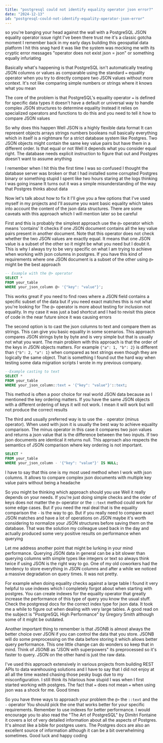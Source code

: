 ```yaml
---
title: "postgresql could not identify equality operator json error?"
date: "2024-12-13"
id: "postgresql-could-not-identify-equality-operator-json-error"
---
```


so you're banging your head against the wall with a PostgreSQL JSON equality operator issue right I've been there trust me it's a classic gotcha moment I remember back in my early days building this geospatial data platform I hit this snag hard it was like the system was mocking me with its cryptic error messages "operator does not exist json = json" or something equally infuriating

Basically what's happening is that PostgreSQL isn't automatically treating JSON columns or values as comparable using the standard `=` equality operator when you try to directly compare two JSON values without more context. It's not like comparing simple numbers or strings where it knows what you mean

The core of the problem is that PostgreSQL's equality operator `=` is defined for specific data types it doesn't have a default or universal way to handle complex JSON structures to determine equality Instead it relies on specialized operators and functions to do this and you need to tell it how to compare JSON values

So why does this happen Well JSON is a highly flexible data format It can represent objects arrays strings numbers booleans null basically everything which in itself is a nightmare for a strict database system like Postgres. Two JSON objects might contain the same key value pairs but have them in a different order. Is that equal or not Well it depends what you consider equal right. The database needs explicit instruction to figure that out and Postgres doesn't want to assume anything

I remember when I hit this the first time I was so confused I thought the database server was broken or that I had installed some corrupted Postgres binary or something stupid I spent like two hours staring at the logs thinking I was going insane It turns out it was a simple misunderstanding of the way that Postgres thinks about data

Now let's talk about how to fix it I'll give you a few options that I've used myself in my projects and I'll assume you want basic equality which takes into account the content of the json data structures. There are some caveats with this approach which I will mention later so be careful

First and this is probably the simplest approach use the `@>` operator which means 'contains' It checks if one JSON document contains all the key value pairs present in another document. Note that this operator does not check whether the two JSON values are exactly equal. It means that one JSON value is a subset of the other so it might be what you need but I doubt it. This is why I always try to be very specific on what I am trying to achieve when working with json columns in postgres. If you have this kind of requirements where one JSON document is a subset of the other using `@>` might be the best approach

```sql
-- Example with the @> operator
SELECT *
FROM your_table
WHERE your_json_column @> '{"key": "value"}';
```

This works great if you need to find rows where a JSON field contains a specific subset of the data but if you need exact matches this is not what you're looking for The `@>` operator is more about testing for inclusion not equality. In my case it was just a bad shortcut and I had to revisit this piece of code in the near future since it was causing errors

The second option is to cast the json columns to text and compare them as strings. This can give you basic equality in some scenarios. This approach compares JSON strings byte by byte and is very simple but that is usually not what you want. The main problem with this approach is that the order of the keys in JSON objects matters. For example `{"a": 1, "b": 2}` is different than `{"b": 2, "a": 1}` when compared as text strings even though they are logically the same object. That is something I found out the hard way when testing some data migration scripts I wrote in my previous company.

```sql
--Example casting to text
SELECT *
FROM your_table
WHERE your_json_column::text = '{"key": "value"}'::text;
```

This method is often a poor choice for real world JSON data because as I mentioned the key ordering matters. If you have the same JSON objects with a different ordering of keys it will not work. I mean it will work but will not produce the correct results

The third and usually preferred way is to use the `-` operator (minus operator). When used with json it is usually the best way to achieve equality comparison. The minus operator in this case it compares two json values and returns a json value that is the difference between the two inputs. If two json documents are identical it returns null. This approach also respects the semantics of JSON comparison where key ordering is not important.

```sql
SELECT *
FROM your_table
WHERE your_json_column - '{"key": "value"}' IS NULL;
```

I have to say that this one is my most used method when I work with json columns. It allows to compare complex json documents with multiple key value pairs without being a headache

So you might be thinking which approach should you use Well it really depends on your needs. If you're just doing simple checks and the order of keys does not matter the `@>` operator or the `::text` method could work for some edge cases. But if you need the real deal that is the equality comparison the `-` is the way to go. But if you really need to compare exact JSON matches and have a lot of operations on JSON maybe it's worth considering to normalize your JSON structures before saving them on the database. That was the solution my colleague used back in the day and actually produced some very positive results on performance when querying

Let me address another point that might be lurking in your mind performance. Querying JSON data in general can be a bit slower than querying columns with simple types like integers or text so always think twice if using JSON is the right way to go. One of my old coworkers had the tendency to store everything in JSON columns and after a while we noticed a massive degradation on query times. It was not pretty.

For example when doing equality checks against a large table I found it very helpful to use indexes which I completely forgot about when starting with postgres. You can create indexes for the equality operator that greatly increase the performance of this type of query you know the usual stuff. Check the postgresql docs for the correct index type for json data. It took me a while to figure out when dealing with very large tables. A good read on the subject is "PostgreSQL High Performance" by Gregory Smith although some of it might be outdated.

Another important thing to remember is that JSONB is almost always the better choice over JSON if you can control the data that you store. JSONB will do some preprocessing on the data before storing it which allows better query performance. This one little change can do wonders so keep that in mind. Think of JSONB as "JSON with superpowers" its preprocessed so it's faster to query. JSON on the other hand is just the raw data.

I've used this approach extensively in various projects from building REST APIs to data warehousing solutions and I have to say that I did not enjoy at all all the time wasted chasing those pesky bugs due to my misconfiguration. I still think its hilarious how stupid I was when I first started working with postgres. The fact that `=` does not mean `=` when using json was a shock for me. Good times

So you have three ways to approach your problem the `@>` the `::text` and the `-` operator You should pick the one that works better for your specific requirements. Remember to use indexes for better performance. I would encourage you to also read the "The Art of PostgreSQL" by Dimitri Fontaine it covers a lot of very detailed information about all the aspects of Postgres. It's almost like a bible for postgres users. The Postgres docs are also an excellent source of information although it can be a bit overwhelming sometimes. Good luck and happy coding
